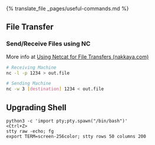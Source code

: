{% translate_file _pages/useful-commands.md %}

## File Transfer

### Send/Receive Files using NC

More info at [Using Netcat for File Transfers (nakkaya.com)](https://nakkaya.com/2009/04/15/using-netcat-for-file-transfers/)

```bash
# Receiving Machine
nc -l -p 1234 > out.file

# Sending Machine
nc -w 3 [destination] 1234 < out.file
```

## Upgrading Shell

```
python3 -c 'import pty;pty.spawn("/bin/bash")'
<Ctrl+Z>
stty raw -echo; fg
export TERM=screen-256color; stty rows 50 columns 200
```

